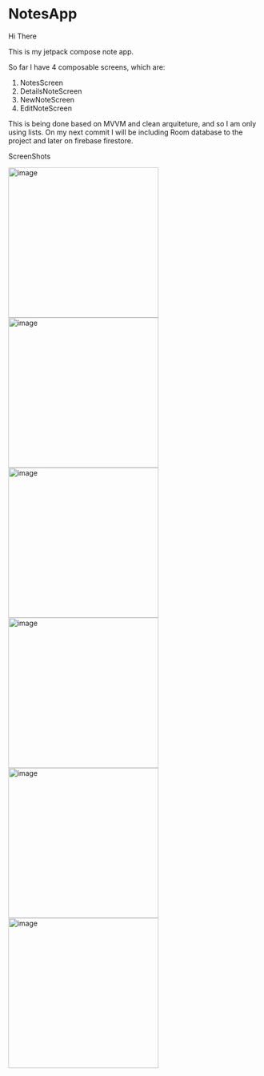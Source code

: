 # NotesApp

Hi There

This is my jetpack compose note app.


So far I have 4 composable screens, which are:
1. NotesScreen
2. DetailsNoteScreen
3. NewNoteScreen
4. EditNoteScreen

This is being done based on MVVM and clean arquiteture, and so I am only using lists. On my next commit I will be including Room database to the project and later on firebase firestore.


ScreenShots


<img width="300" alt="image" src="https://github.com/MErnesto99/NotesApp/assets/79359430/873e8299-3e93-4fd7-8abb-f5a825e3f076"> 
<img width="300" alt="image" src="https://github.com/MErnesto99/NotesApp/assets/79359430/93a9ccce-e69a-468a-81ef-9c1ee001f0bd">
<img width="300" alt="image" src="https://github.com/MErnesto99/NotesApp/assets/79359430/355d335a-04e8-483b-b01a-73e8794a1fac">
<img width="300" alt="image" src="https://github.com/MErnesto99/NotesApp/assets/79359430/7f26fe15-0bc0-4f16-8194-baa89aa1c39e">
<img width="300" alt="image" src="https://github.com/MErnesto99/NotesApp/assets/79359430/b718569c-9043-4bb6-982c-de5b33fe3ebd">
<img width="300" alt="image" src="https://github.com/MErnesto99/NotesApp/assets/79359430/91249cf5-8923-44ca-b93d-0f97c03d7acf">





